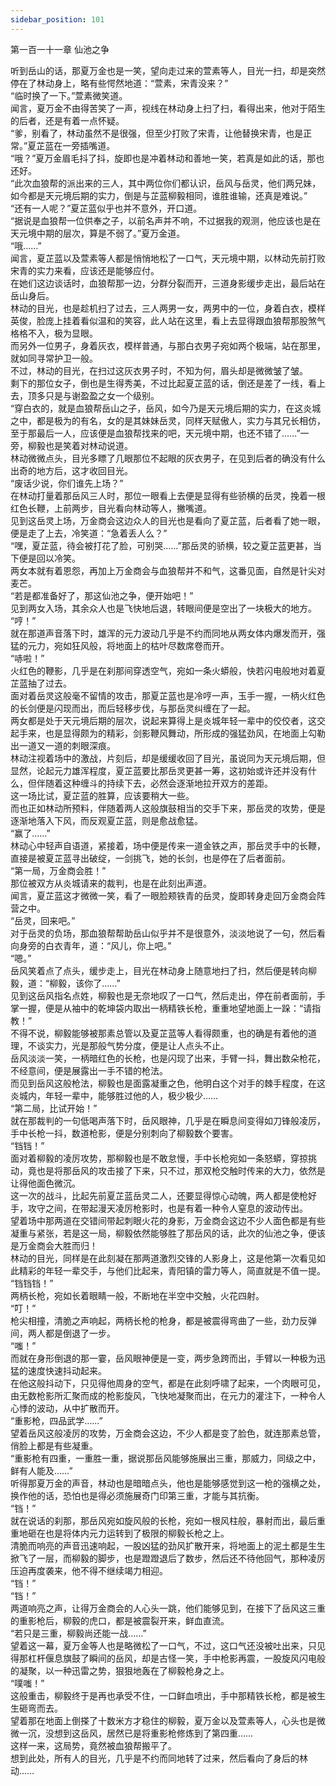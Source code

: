 ```yaml
---
sidebar_position: 101
---
```

 第一百一十一章 仙池之争


听到岳山的话，那夏万金也是一笑，望向走过来的萱素等人，目光一扫，却是突然停在了林动身上，略有些愕然地道：“萱素，宋青没来？”  
“临时换了一下。”萱素微笑道。  
闻言，夏万金不由得苦笑了一声，视线在林动身上扫了扫，看得出来，他对于陌生的后者，还是有着一点怀疑。  
“爹，别看了，林动虽然不是很强，但至少打败了宋青，让他替换宋青，也是正常。”夏芷蓝在一旁插嘴道。  
“哦？”夏万金眉毛抖了抖，旋即也是冲着林动和善地一笑，若真是如此的话，那也还好。  
“此次血狼帮的派出来的三人，其中两位你们都认识，岳风与岳灵，他们两兄妹，如今都是天元境后期的实力，倒是与芷蓝柳毅相同，谁胜谁输，还真是难说。”  
“还有一人呢？”夏芷蓝似乎也并不意外，开口道。  
“据说是血狼帮一位供奉之子，以前名声并不响，不过据我的观测，他应该也是在天元境中期的层次，算是不弱了。”夏万金道。  
“哦……”  
闻言，夏芷蓝以及萱素等人都是悄悄地松了一口气，天元境中期，以林动先前打败宋青的实力来看，应该还是能够应付。  
在她们这边谈话时，血狼帮那一边，分群分裂而开，三道身影缓步走出，最后站在岳山身后。  
林动的目光，也是趁机扫了过去，三人两男一女，两男中的一位，身着白衣，模样英俊，脸庞上挂着看似温和的笑容，此人站在这里，看上去显得跟血狼帮那股煞气格格不入，极为显眼。  
而另外一位男子，身着灰衣，模样普通，与那白衣男子宛如两个极端，站在那里，就如同寻常护卫一般。  
不过，林动的目光，在扫过这灰衣男子时，不知为何，眉头却是微微皱了皱。  
剩下的那位女子，倒也是生得秀美，不过比起夏芷蓝的话，倒还是差了一线，看上去，顶多只是与谢盈盈之女一个级别。  
“穿白衣的，就是血狼帮岳山之子，岳风，如今乃是天元境后期的实力，在这炎城之中，都是极为的有名，女的是其妹妹岳灵，同样天赋傲人，实力与其兄长相仿，至于那最后一人，应该便是血狼帮找来的吧，天元境中期，也还不错了……”一旁，柳毅也是笑着对林动说道。  
林动微微点头，目光多瞟了几眼那位不起眼的灰衣男子，在见到后者的确没有什么出奇的地方后，这才收回目光。  
“废话少说，你们谁先上场？”  
在林动打量着那岳风三人时，那位一眼看上去便是显得有些骄横的岳灵，挽着一根红色长鞭，上前两步，目光看向林动等人，撇嘴道。  
见到这岳灵上场，万金商会这边众人的目光也是看向了夏芷蓝，后者看了她一眼，便是走了上去，冷笑道：“急着丢人么？”  
“嘿，夏芷蓝，待会被打花了脸，可别哭……”那岳灵的骄横，较之夏芷蓝更甚，当下便是回以冷笑。  
两女本就有着恩怨，再加上万金商会与血狼帮并不和气，这番见面，自然是针尖对麦芒。  
“若是都准备好了，那这仙池之争，便开始吧！”  
见到两女入场，其余众人也是飞快地后退，转眼间便是空出了一块极大的地方。  
“哼！”  
就在那道声音落下时，雄浑的元力波动几乎是不约而同地从两女体内爆发而开，强猛的元力，宛如狂风般，将地面上的枯叶尽数席卷而开。  
“哧啦！”  
火红色的鞭影，几乎是在刹那间穿透空气，宛如一条火蟒般，快若闪电般地对着夏芷蓝抽了过去。  
面对着岳灵这般毫不留情的攻击，那夏芷蓝也是冷哼一声，玉手一握，一柄火红色的长剑便是闪现而出，而后轻移步伐，与那岳灵纠缠在了一起。  
两女都是处于天元境后期的层次，说起来算得上是炎城年轻一辈中的佼佼者，这交起手来，也是显得颇为的精彩，剑影鞭风舞动，所形成的强猛劲风，在地面上勾勒出一道又一道的刺眼深痕。  
林动注视着场中的激战，片刻后，却是缓缓收回了目光，虽说同为天元境后期，但显然，论起元力雄浑程度，夏芷蓝要比那岳灵更甚一筹，这初始或许还并没有什么，但伴随着这种缠斗的持续下去，必然会逐渐地拉开双方的差距。  
这一场比试，夏芷蓝的胜算，应该要稍大一些。  
而也正如林动所预料，伴随着两人这般旗鼓相当的交手下来，那岳灵的攻势，便是逐渐地落入下风，而反观夏芷蓝，则是愈战愈猛。  
“赢了……”  
林动心中轻声自语道，紧接着，场中便是传来一道金铁之声，那岳灵手中的长鞭，直接是被夏芷蓝寻出破绽，一剑挑飞，她的长剑，也是停在了后者面前。  
“第一局，万金商会胜！”  
那位被双方从炎城请来的裁判，也是在此刻出声道。  
闻言，夏芷蓝这才微微一笑，看了一眼脸颊铁青的岳灵，旋即转身走回万金商会阵营之中。  
“岳灵，回来吧。”  
对于岳灵的负场，那血狼帮帮助岳山似乎并不是很意外，淡淡地说了一句，然后看向身旁的白衣青年，道：“风儿，你上吧。”  
“嗯。”  
岳风笑着点了点头，缓步走上，目光在林动身上随意地扫了扫，然后便是转向柳毅，道：“柳毅，该你了……”  
见到这岳风指名点姓，柳毅也是无奈地叹了一口气，然后走出，停在前者面前，手掌一握，便是从袖中的乾坤袋内取出一柄精铁长枪，重重地望地面上一跺：“请指教！”  
不得不说，柳毅能够被那素总管以及夏芷蓝等人看得颇重，也的确是有着他的道理，不谈实力，光是那般气势分度，便是让人点头不止。  
岳风淡淡一笑，一柄暗红色的长枪，也是闪现了出来，手臂一抖，舞出数朵枪花，不经意间，便是展露出一手不错的枪法。  
而见到岳风这般枪法，柳毅也是面露凝重之色，他明白这个对手的棘手程度，在这炎城内，年轻一辈中，能够胜过他的人，极少极少……  
“第二局，比试开始！”  
就在那裁判的一句低喝声落下时，岳风眼神，几乎是在瞬息间变得如刀锋般凌厉，手中长枪一抖，数道枪影，便是分别刺向了柳毅数个要害。  
“铛铛！”  
面对着柳毅的凌厉攻势，那柳毅也是不敢怠慢，手中长枪宛如一条怒蟒，穿掠挑动，竟也是将那岳风的攻击接了下来，只不过，那双枪交触时传来的大力，依然是让得他面色微沉。  
这一次的战斗，比起先前夏芷蓝岳灵二人，还要显得惊心动魄，两人都是使枪好手，攻守之间，在带起漫天凌厉枪影时，也是有着一种令人窒息的波动传出。  
望着场中那两道在交错间带起刺眼火花的身影，万金商会这边不少人面色都是有些凝重与紧张，若是这一局，柳毅依然能够胜了那岳风的话，此次的仙池之争，便该是万金商会大胜而归！  
林动的目光，同样是在此刻凝在那两道激烈交锋的人影身上，这是他第一次看见如此精彩的年轻一辈交手，与他们比起来，青阳镇的雷力等人，简直就是不值一提。  
“铛铛铛！”  
两柄长枪，宛如长着眼睛一般，不断地在半空中交触，火花四射。  
“叮！”  
枪尖相撞，清脆之声响起，两柄长枪的枪身，都是被震得弯曲了一些，劲力反弹间，两人都是倒退了一步。  
“嗤！”  
而就在身形倒退的那一霎，岳风眼神便是一变，两步急跨而出，手臂以一种极为迅猛的速度快速抖动起来。  
在他这般抖动下，只见得他周身的空气，都是在此刻呼啸了起来，一个肉眼可见，由无数枪影所汇聚而成的枪影旋风，飞快地凝聚而出，在元力的灌注下，一种令人心悸的波动，从中扩散而开。  
“重影枪，四品武学……”  
望着岳风这般凌厉的攻势，万金商会这边，不少人都是变了脸色，就连那素总管，俏脸上都是有些凝重。  
“重影枪有四重，一重胜一重，据说那岳风能够施展出三重，那威力，同级之中，鲜有人能及……”  
听得那夏万金的声音，林动也是暗暗点头，他也是能够感觉到这一枪的强横之处，换作他的话，恐怕也是得必须施展奇门印第三重，才能与其抗衡。  
“铛！”  
就在说话的刹那，那岳风宛如旋风般的长枪，宛如一根风柱般，暴射而出，最后重重地砸在也是将体内元力运转到了极限的柳毅长枪之上。  
清脆而响亮的声音迅速响起，一股凶猛的劲风扩散开来，将地面上的泥土都是生生掀飞了一层，而柳毅的脚步，也是蹬蹬退后了数步，然后还不待他回气，那种凌厉压迫再度袭来，他不得不继续竭力相迎。  
“铛！”  
“铛！”  
两道响亮之声，让得万金商会的人心头一跳，他们能够见到，在接下了岳风这三重的重影枪后，柳毅的虎口，都是被震裂开来，鲜血直流。  
“若只是三重，柳毅尚还能一战……”  
望着这一幕，夏万金等人也是略微松了一口气，不过，这口气还没被吐出来，只见得那杠杆偃息旗鼓了瞬间的岳风，却是古怪一笑，手中枪影再震，一股旋风闪电般的凝聚，以一种迅雷之势，狠狠地轰在了柳毅枪身之上。  
“噗嗤！”  
这般重击，柳毅终于是再也承受不住，一口鲜血喷出，手中那精铁长枪，都是被生生砸弯而去。  
望着那在地面上倒搽了十数米方才稳住的柳毅，夏万金以及萱素等人，心头也是微微一沉，没想到这岳风，居然已是将重影枪修炼到了第四重……  
这样一来，这局势，竟然被血狼帮搬平了。  
想到此处，所有人的目光，几乎是不约而同地转了过来，然后看向了身后的林动……  
  
  

